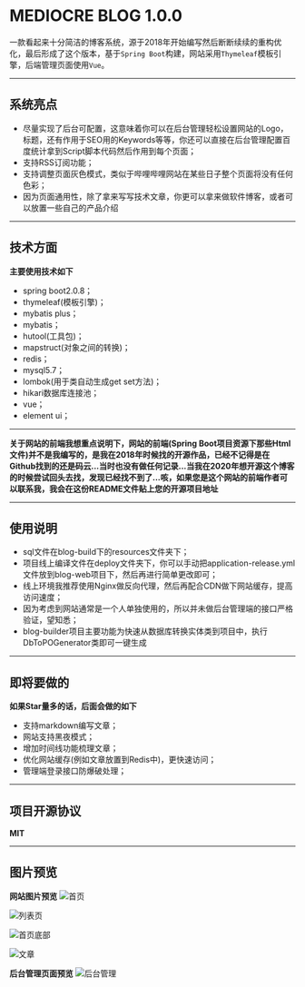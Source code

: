 # MEDIOCRE BLOG 1.0.0

一款看起来十分简洁的博客系统，源于2018年开始编写然后断断续续的重构优化，最后形成了这个版本，基于`Spring Boot`构建，网站采用`Thymeleaf`模板引擎，后端管理页面使用`Vue`。

---

## 系统亮点

- 尽量实现了后台可配置，这意味着你可以在后台管理轻松设置网站的Logo，标题，还有作用于SEO用的Keywords等等，你还可以直接在后台管理配置百度统计拿到Script脚本代码然后作用到每个页面；
- 支持RSS订阅功能；
- 支持调整页面灰色模式，类似于哔哩哔哩网站在某些日子整个页面将没有任何色彩；
- 因为页面通用性，除了拿来写写技术文章，你更可以拿来做软件博客，或者可以放置一些自己的产品介绍

---

## 技术方面

**主要使用技术如下**

- spring boot2.0.8；
- thymeleaf(模板引擎)；
- mybatis plus；
- mybatis；
- hutool(工具包)；
- mapstruct(对象之间的转换)；
- redis；
- mysql5.7；
- lombok(用于类自动生成get set方法)；
- hikari数据库连接池；
- vue；
- element ui；

---

**关于网站的前端我想重点说明下，网站的前端(Spring Boot项目资源下那些Html文件)并不是我编写的，是我在2018年时候找的开源作品，已经不记得是在Github找到的还是码云...当时也没有做任何记录...当我在2020年想开源这个博客的时候尝试回头去找，发现已经找不到了...咳，如果您是这个网站的前端作者可以联系我，我会在这份README文件贴上您的开源项目地址**

---

## 使用说明

- sql文件在blog-build下的resources文件夹下；
- 项目线上编译文件在deploy文件夹下，你可以手动把application-release.yml文件放到blog-web项目下，然后再进行简单更改即可；
- 线上环境我推荐使用Nginx做反向代理，然后再配合CDN做下网站缓存，提高访问速度；
- 因为考虑到网站通常是一个人单独使用的，所以并未做后台管理端的接口严格验证，望知悉；
- blog-builder项目主要功能为快速从数据库转换实体类到项目中，执行DbToPOGenerator类即可一键生成

---

## 即将要做的

**如果Star量多的话，后面会做的如下**

- 支持markdown编写文章；
- 网站支持黑夜模式；
- 增加时间线功能梳理文章；
- 优化网站缓存(例如文章放置到Redis中)，更快速访问；
- 管理端登录接口防爆破处理；

---

## 项目开源协议

**MIT**

---

## 图片预览

**网站图片预览**
![首页](https://ongsat.oss-cn-hangzhou.aliyuncs.com/opensource/MediocreBlog/%E9%A6%96%E9%A1%B5.png)

![列表页](https://ongsat.oss-cn-hangzhou.aliyuncs.com/opensource/MediocreBlog/%E5%88%97%E8%A1%A8%E9%A1%B5.png)

![首页底部](https://ongsat.oss-cn-hangzhou.aliyuncs.com/opensource/MediocreBlog/%E9%A6%96%E9%A1%B5%E5%BA%95%E9%83%A8.png)

![文章](https://ongsat.oss-cn-hangzhou.aliyuncs.com/opensource/MediocreBlog/%E6%96%87%E7%AB%A0.png)

**后台管理页面预览**
![后台管理](https://ongsat.oss-cn-hangzhou.aliyuncs.com/opensource/MediocreBlog/%E5%90%8E%E5%8F%B0%E7%AE%A1%E7%90%86.png)